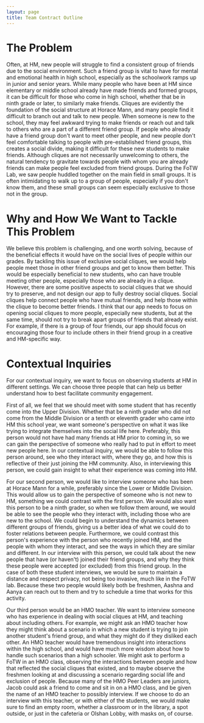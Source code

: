 ```yaml
---
layout: page
title: Team Contract Outline
---
```


# The Problem

Often, at HM, new people will struggle to find a consistent group of friends due to the social environment. Such a friend group is vital to have for mental and emotional health in high school, especially as the schoolwork ramps up in junior and senior years. While many people who have been at HM since elementary or middle school already have made friends and formed groups, it can be difficult for those who come in high school, whether that be in ninth grade or later, to similarly make friends. Cliques are evidently the foundation of the social structure at Horace Mann, and many people find it difficult to branch out and talk to new people. When someone is new to the school, they may feel awkward trying to make friends or reach out and talk to others who are a part of a different friend group. If people who already have a friend group don't want to meet other people, and new people don't feel comfortable talking to people with pre-established friend groups, this creates a social divide, making it difficult for these new students to make friends. Although cliques are not necessarily unwelcoming to others, the natural tendency to gravitate towards people with whom you are already friends can make people feel excluded from friend groups. During the FoTW Lab, we saw people huddled together on the main field in small groups. It is often intimidating to walk up to a group of people, especially if you don't know them, and these small groups can seem especially exclusive to those not in the group. 

# Why and How We Want to Tackle This Problem

We believe this problem is challenging, and one worth solving, because of the beneficial effects it would have on the social lives of people within our grades. By tackling this issue of exclusive social cliques, we would help people meet those in other friend groups and get to know them better. This would be especially beneficial to new students, who can have trouble meeting other people, especially those who are already in a clique. However, there are some positive aspects to social cliques that we should try to preserve, and not design our app to fully destroy social cliques. Social cliques help connect people who have mutual friends, and help those within the clique to become better friends. I think that our app needs to focus on opening social cliques to more people, especially new students, but at the same time, should not try to break apart groups of friends that already exist. For example, if there is a group of four friends, our app should focus on encouraging those four to include others in their friend group in a creative and HM-specific way. 

# Contextual Inquiries

For our contextual inquiry, we want to focus on observing students at HM in different settings. We can choose three people that can help us better understand how to best facilitate community engagement. 

First of all, we feel that we should meet with some student that has recently come into the Upper Division. Whether that be a ninth grader who did not come from the Middle Division or a tenth or eleventh grader who came into HM this school year, we want someone's perspective on what it was like trying to integrate themselves into the social life here. Preferably, this person would not have had many friends at HM prior to coming in, so we can gain the perspective of someone who really had to put in effort to meet new people here. In our contextual inquiry, we would be able to follow this person around, see who they interact with, where they go, and how this is reflective of their just joining the HM community. Also, in interviewing this person, we could gain insight to what their experience was coming into HM. 

For our second person, we would like to interview someone who has been at Horace Mann for a while, preferably since the Lower or Middle Division. This would allow us to gain the perspective of someone who is not new to HM, something we could contrast with the first person. We would also want this person to be a ninth grader, so when we follow them around, we would be able to see the people who they interact with, including those who are new to the school. We could begin to understand the dynamics between different groups of friends, giving us a better idea of what we could do to foster relations between people. Furthermore, we could contrast this person's experience with the person who recently joined HM, and the people with whom they interact, and see the ways in which they are similar and different. In our interview with this person, we could talk about the new people that have (or haven't) joined their friend groups, and why they think these people were accepted (or excluded) from this friend group. In the case of both these student interviews, we would be sure to maintain a distance and respect privacy, not being too invasive, much like in the FoTW lab. Because these two people would likely both be freshmen, Aashna and Aanya can reach out to them and try to schedule a time that works for this activity.

Our third person would be an HMO teacher. We want to interview someone who has experience in dealing with social cliques at HM, and teaching about including others. For example, we might ask an HMO teacher how they might think about a scenario in which a new student is trying to join another student's friend group, and what they might do if they disliked each other. An HMO teacher would have tremendous insight into interactions within the high school, and would have much more wisdom about how to handle such scenarios than a high schooler. We might ask to perform a FoTW in an HMO class, observing the interactions between people and how that reflected the social cliques that existed, and to maybe observe the freshmen looking at and discussing a scenario regarding social life and exclusion of people. Because many of the HMO Peer Leaders are juniors, Jacob could ask a friend to come and sit in on a HMO class, and be given the name of an HMO teacher to possibly interview. If we choose to do an interview with this teacher, or with either of the students, we would make sure to find an empty room, whether a classroom or in the library, a spot outside, or just in the cafeteria or Olshan Lobby, with masks on, of course. 
